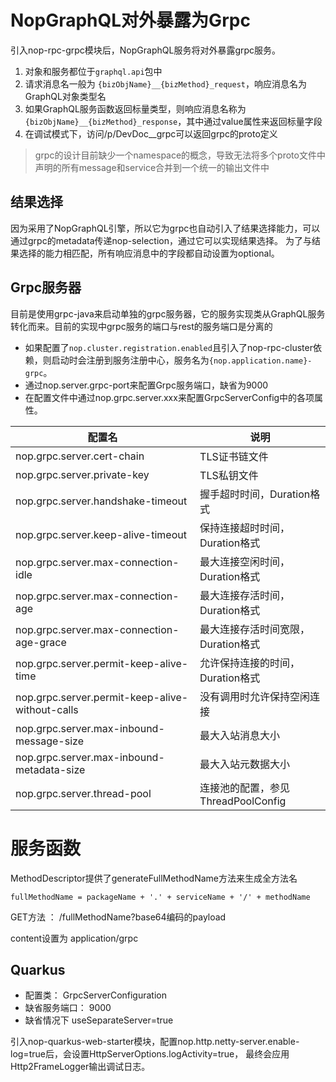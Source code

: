# NopGraphQL对外暴露为Grpc

引入nop-rpc-grpc模块后，NopGraphQL服务将对外暴露grpc服务。

1. 对象和服务都位于`graphql.api`包中
2. 请求消息名一般为 `{bizObjName}__{bizMethod}_request`，响应消息名为GraphQL对象类型名
3. 如果GraphQL服务函数返回标量类型，则响应消息名称为 `{bizObjName}__{bizMethod}_response`，其中通过value属性来返回标量字段
4. 在调试模式下，访问/p/DevDoc__grpc可以返回grpc的proto定义

> grpc的设计目前缺少一个namespace的概念，导致无法将多个proto文件中声明的所有message和service合并到一个统一的输出文件中

## 结果选择
因为采用了NopGraphQL引擎，所以它为grpc也自动引入了结果选择能力，可以通过grpc的metadata传递nop-selection，通过它可以实现结果选择。
为了与结果选择的能力相匹配，所有响应消息中的字段都自动设置为optional。

## Grpc服务器

目前是使用grpc-java来启动单独的grpc服务器，它的服务实现类从GraphQL服务转化而来。目前的实现中grpc服务的端口与rest的服务端口是分离的

* 如果配置了`nop.cluster.registration.enabled`且引入了nop-rpc-cluster依赖，则启动时会注册到服务注册中心，服务名为`{nop.application.name}-grpc`。
* 通过nop.server.grpc-port来配置Grpc服务端口，缺省为9000
* 在配置文件中通过nop.grpc.server.xxx来配置GrpcServerConfig中的各项属性。

| 配置名                                             | 说明                        |
|-------------------------------------------------|---------------------------|
| nop.grpc.server.cert-chain                      | TLS证书链文件                  |
| nop.grpc.server.private-key                     | TLS私钥文件                   |
| nop.grpc.server.handshake-timeout               | 握手超时时间，Duration格式         |
| nop.grpc.server.keep-alive-timeout              | 保持连接超时时间，Duration格式       |
| nop.grpc.server.max-connection-idle             | 最大连接空闲时间，Duration格式       |
| nop.grpc.server.max-connection-age              | 最大连接存活时间，Duration格式       |
| nop.grpc.server.max-connection-age-grace        | 最大连接存活时间宽限，Duration格式     |
| nop.grpc.server.permit-keep-alive-time          | 允许保持连接的时间，Duration格式      |
| nop.grpc.server.permit-keep-alive-without-calls | 没有调用时允许保持空闲连接             |
| nop.grpc.server.max-inbound-message-size        | 最大入站消息大小                  |
| nop.grpc.server.max-inbound-metadata-size       | 最大入站元数据大小                 |
| nop.grpc.server.thread-pool                     | 连接池的配置，参见ThreadPoolConfig |

# 服务函数

MethodDescriptor提供了generateFullMethodName方法来生成全方法名

````
fullMethodName = packageName + '.' + serviceName + '/' + methodName
````

GET方法 ： /fullMethodName?base64编码的payload

content设置为 application/grpc

## Quarkus

* 配置类： GrpcServerConfiguration
* 缺省服务端口： 9000
* 缺省情况下 useSeparateServer=true

引入nop-quarkus-web-starter模块，配置nop.http.netty-server.enable-log=true后，会设置HttpServerOptions.logActivity=true，
最终会应用Http2FrameLogger输出调试日志。

